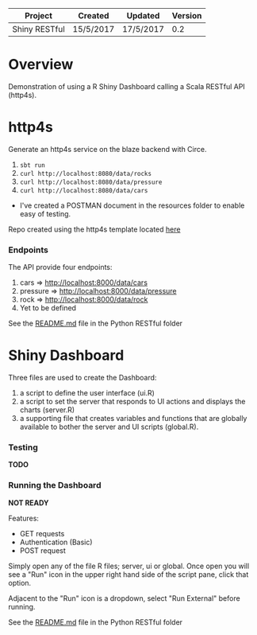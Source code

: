 
| Project       | Created   | Updated   | Version |
|---------------|-----------|-----------|---------|
| Shiny RESTful | 15/5/2017 | 17/5/2017 | 0.2     |

# Overview

Demonstration of using a R Shiny Dashboard calling a Scala RESTful API (http4s).

# http4s

Generate an http4s service on the blaze backend with Circe.

1.  `sbt run`
2.  `curl http://localhost:8080/data/rocks`
3.  `curl http://localhost:8080/data/pressure`
4.  `curl http://localhost:8080/data/cars`

*   I've created a POSTMAN document in the resources folder to enable easy of testing.

Repo created using the http4s template located [here](https://github.com/http4s/http4s.g8)

### Endpoints

The API provide four endpoints:

1. cars => [http://localhost:8000/data/cars](http://localhost:8000/data/cars)
2. pressure => [http://localhost:8000/data/pressure](http://localhost:8000/data/pressure)
3. rock => [http://localhost:8000/data/rock](http://localhost:8000/data/rock)
4. Yet to be defined

See the [README.md](PythonRESTful/README.md) file in the Python RESTful folder

# Shiny Dashboard

Three files are used to create the Dashboard:

1.  a script to define the user interface (ui.R)
2.  a script to set the server that responds to UI actions and displays the charts (server.R)
3.  a supporting file that creates variables and functions that are globally available to bother the server and UI scripts (global.R).

### Testing

**TODO**

### Running the Dashboard

**NOT READY**

Features:

*   GET requests
*   Authentication (Basic)
*   POST request

Simply open any of the file R files; server, ui or global. Once open you will see a "Run" icon in the upper right hand side of the script pane, click that option.

Adjacent to the "Run" icon is a dropdown, select "Run External" before running.

See the [README.md](ShinyRESTful/README.md) file in the Python RESTful folder
